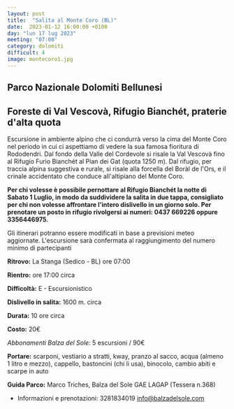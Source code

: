 ```yaml
---
layout: post
title:  "Salita al Monte Coro (BL)"
date:  2023-01-12 16:00:00 +0100
day: "lun 17 lug 2023"
meeting: "07:00"
category: dolomiti 
difficult: 4
image: montecoro1.jpg
---
```


## Parco Nazionale Dolomiti Bellunesi
## Foreste di Val Vescovà, Rifugio Bianchét, praterie d'alta quota 

Escursione in ambiente alpino che ci condurrà verso la cima del Monte Coro nel periodo in cui ci aspettiamo di vedere la sua famosa fioritura di Rododendri.
Dal fondo della Valle del Cordevole si risale la Val Vescovà fino al Rifugio Furio Bianchét al Pian dei Gat (quota 1250 m).
Dal rifugio, per traccia alpina suggestiva e rurale, si risale alla forcella del Boràl de l'Ors, e il crinale accidentato che conduce all'altipiano del Monte Coro.

**Per chi volesse è possibile pernottare al Rifugio Bianchét la notte di Sabato 1 Luglio, in modo da suddividere la salita in due tappa, consigliato per chi non volesse affrontare l'intero dislivello in un giorno solo.
Per prenotare un posto in rifugio rivolgersi ai numeri: 0437 669226 oppure 3356446975.**

Gli itinerari potranno essere modificati in base a previsioni meteo aggiornate.
L'escursione sarà confermata al raggiungimento del numero minimo di partecipanti

**Ritrovo:** La Stanga (Sedico - BL) ore 07:00

**Rientro:** ore 17:00 circa 

**Difficoltà:** E - Escursionistico

**Dislivello in salita:**  1600 m. circa

**Durata:** 10 ore circa

**Costo:** 20€

*Abbonamenti Balza del Sole:* 5 escursioni / 90€

**Portare:** scarponi, vestiario a stratti, kway, pranzo al sacco, acqua (almeno 1 litro e mezzo), cappello, bastoncini (chi li usa), binocolo, cambio abiti e scarpe in auto

**Guida Parco:** Marco Triches, Balza del Sole GAE LAGAP (Tessera n.368)
* Informazioni e prenotazioni:    3281834019    info@balzadelsole.com 
